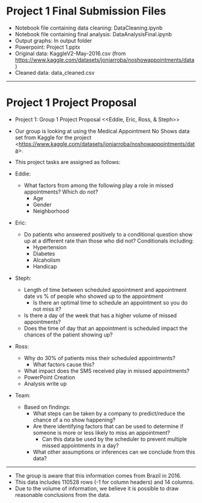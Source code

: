 # Project 1 Final Submission Files

- Notebook file containing data cleaning: DataCleaning.ipynb
- Notebook file containing final analysis: DataAnalysisFinal.ipynb
- Output graphs: In output folder
- Powerpoint: Project 1.pptx
- Original data: KaggleV2-May-2016.csv (from https://www.kaggle.com/datasets/joniarroba/noshowappointments/data)
- Cleaned data: data_cleaned.csv

----

# Project 1 Project Proposal

- Project 1: Group 1 Project Proposal <<Eddie, Eric, Ross, & Steph>>

- Our group is looking at using the Medical Appointment No Shows data set from Kaggle for the project <<https://www.kaggle.com/datasets/joniarroba/noshowappointments/data>>. 

- This project tasks are assigned as follows: 

- Eddie:
  - What factors from among the following play a role in missed appointments? Which do not?  
    - Age
    - Gender
    - Neighborhood 

- Eric: 
  - Do patients who answered positively to a conditional question show up at a different rate than those who did not? Conditionals including:
    - Hypertension
    - Diabetes
    - Alcaholism
    - Handicap
  
- Steph:   
  - Length of time between scheduled appointment and appointment date vs % of people who showed up to the appointment
    - Is there an optimal time to schedule an appointment so you do not miss it?
  - Is there a day of the week that has a higher volume of missed appointments?
  - Does the time of day that an appointment is scheduled impact the chances of the patient showing up?

- Ross: 
  - Why do 30% of patients miss their scheduled appointments? 
    - What factors cause this?
  - What impact does the SMS received play in missed appointments?
  - PowerPoint Creation 
  - Analysis write up 

- Team: 
  - Based on findings:
    - What steps can be taken by a company to predict/reduce the chance of a no show happening?
    - Are there identifying factors that can be used to determine if someone is more or less likely to miss an appointment?
      - Can this data be used by the scheduler to prevent multiple missed appointments in a day?
    - What other assumptions or inferences can we conclude from this data?

***
- The group is aware that this information comes from Brazil in 2016.
- This data includes 110528 rows (-1 for column headers) and 14 columns.
- Due to the volume of information, we believe it is possible to draw reasonable conclusions from the data. 
